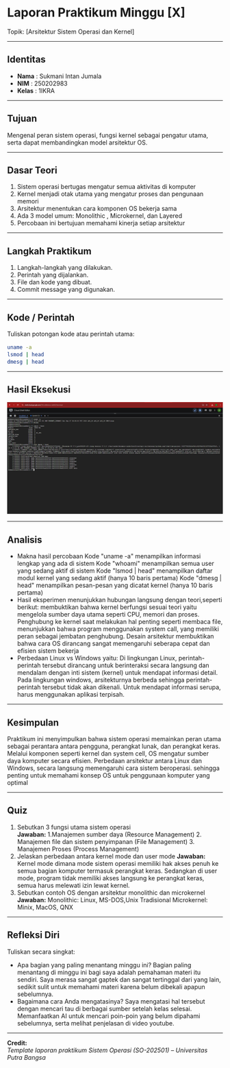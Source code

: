 
# Laporan Praktikum Minggu [X]
Topik: [Arsitektur Sistem Operasi dan Kernel]

---

## Identitas
- **Nama**  : Sukmani Intan Jumala  
- **NIM**   : 250202983  
- **Kelas** : 1IKRA

---

## Tujuan
Mengenal peran sistem operasi, fungsi kernel sebagai pengatur utama, serta dapat membandingkan model arsitektur OS.

---

## Dasar Teori
1. Sistem operasi bertugas mengatur semua aktivitas di komputer
2. Kernel menjadi otak utama yang mengatur proses dan pengunaan memori
3. Arsitektur menentukan cara komponen OS bekerja sama
4. Ada 3 model umum: Monolithic , Microkernel, dan Layered
5. Percobaan ini bertujuan memahami kinerja setiap arsitektur

---

## Langkah Praktikum
1. Langkah-langkah yang dilakukan.  
2. Perintah yang dijalankan.  
3. File dan kode yang dibuat.  
4. Commit message yang digunakan.

---

## Kode / Perintah
Tuliskan potongan kode atau perintah utama:
```bash
uname -a
lsmod | head
dmesg | head
```

---

## Hasil Eksekusi
![alt text](<screenshots/Screenshot.png>)

---

## Analisis
- Makna hasil percobaan
  Kode "uname -a" menampilkan informasi lengkap yang ada di sistem
  Kode "whoami" menampilkan semua user yang sedang aktif di sistem
  Kode "lsmod | head" menampilkan daftar modul kernel yang sedang aktif (hanya 10 baris pertama)
  Kode "dmesg | head" menampilkan pesan-pesan yang dicatat kernel (hanya 10 baris pertama)
- Hasil eksperimen menunjukkan hubungan langsung dengan teori,seperti berikut: membuktikan bahwa kernel berfungsi sesuai teori yaitu mengelola sumber daya utama seperti CPU, memori dan proses. Penghubung ke kernel saat melakukan hal penting seperti membaca file, menunjukkan bahwa program menggunakan system call, yang memiliki peran sebagai jembatan penghubung. Desain arsitektur membuktikan bahwa cara OS dirancang sangat memengaruhi seberapa cepat dan efisien sistem bekerja
- Perbedaan Linux vs Windows yaitu: Di lingkungan Linux, perintah-perintah tersebut dirancang untuk berinteraksi secara langsung dan mendalam dengan inti sistem (kernel) untuk mendapat informasi detail. Pada lingkungan windows, arsitekturnya berbeda sehingga perintah-perintah tersebut tidak akan dikenali. Untuk mendapat informasi serupa, harus menggunakan aplikasi terpisah.
---

## Kesimpulan
Praktikum ini menyimpulkan bahwa sistem operasi memainkan peran utama sebagai perantara antara pengguna, perangkat lunak, dan perangkat keras. Melalui komponen seperti kernel dan system cell, OS mengatur sumber daya komputer secara efisien. Perbedaan arsitektur antara Linux dan Windows, secara langsung memengaruhi cara sistem beroperasi. sehingga penting untuk memahami konsep OS untuk penggunaan komputer yang optimal

---

## Quiz
1. Sebutkan 3 fungsi utama sistem operasi  
   **Jawaban:** 1.Manajemen sumber daya (Resource Management)
   2. Manajemen file dan sistem penyimpanan (File Management)
   3. Manajemen Proses (Process Management)
2. Jelaskan perbedaan antara kernel mode dan user mode
   **Jawaban:** Kernel mode dimana mode sistem operasi memiliki hak akses penuh ke semua bagian komputer termasuk perangkat keras. Sedangkan di user mode, program tidak memiliki akses langsung ke perangkat keras, semua harus melewati izin lewat kernel.  
3. Sebutkan contoh OS dengan arsitektur monolithic dan microkernel 
   **Jawaban:** Monolithic: Linux, MS-DOS,Unix Tradisional
   Microkernel: Minix, MacOS, QNX  

---

## Refleksi Diri
Tuliskan secara singkat:
- Apa bagian yang paling menantang minggu ini?
Bagian paling menantang di minggu ini bagi saya adalah pemahaman materi itu sendiri. Saya merasa sangat gaptek dan sangat tertinggal dari yang lain, sedikit sulit untuk memahami materi karena belum dibekali apapun sebelumnya.
- Bagaimana cara Anda mengatasinya?
Saya mengatasi hal tersebut dengan mencari tau di berbagai sumber setelah kelas selesai. Memanfaatkan AI untuk mencari poin-poin yang belum dipahami sebelumnya, serta melihat penjelasan di video youtube.    

---

**Credit:**  
_Template laporan praktikum Sistem Operasi (SO-202501) – Universitas Putra Bangsa_
